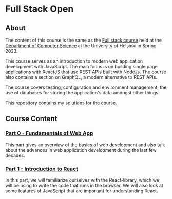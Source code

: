# Full Stack Open

## About

The content of this course is the same as the [Full stack course](https://fullstack-hy2020.github.io/) held at the [Department of Computer Science](https://www.helsinki.fi/en/computer-science) at the University of Helsinki in Spring 2023.

This course serves as an introduction to modern web application development with JavaScript. The main focus is on building single page applications with ReactJS that use REST APIs built with Node.js. The course also contains a section on GraphQL, a modern alternative to REST APIs.

The course covers testing, configuration and environment management, the use of databases for storing the application's data amongst other things.

This repository contains my solutions for the course.

## Course Content

### [Part 0 - Fundamentals of Web App](./part0)

This part gives an overview of the basics of web development and also talk about the advances in web application development during the last few decades.

### [Part 1 - Introduction to React](./part1/)

In this part, we will familiarize ourselves with the React-library, which we will be using to write the code that runs in the browser. We will also look at some features of JavaScript that are important for understanding React.
